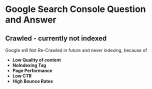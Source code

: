 # Google Search Console Question and Answer
## Crawled - currently not indexed
Google will Not Re-Crawled in future and never indexing, because of 
  - **Low Quality of content**
  - **NoIndexing Tag**
  - **Page Performance**
  - **Low CTR**
  - **High Bounce Rates**
